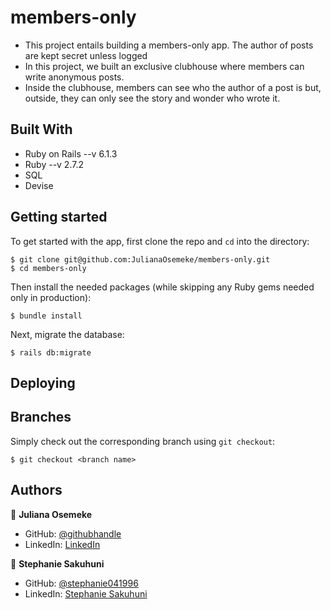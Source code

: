 # members-only

- This project entails building a members-only app. The author of posts are kept secret unless logged
- In this project, we built an exclusive clubhouse where  members can write anonymous posts. 
- Inside the clubhouse, members can see who the author of a post is but, outside, they can only see the story and wonder who wrote it.

## Built With

- Ruby on Rails --v 6.1.3
- Ruby --v 2.7.2
- SQL
- Devise

## Getting started

To get started with the app, first clone the repo and `cd` into the directory:

```
$ git clone git@github.com:JulianaOsemeke/members-only.git
$ cd members-only
```

Then install the needed packages (while skipping any Ruby gems needed only in production):

```
$ bundle install
```

Next, migrate the database:

```
$ rails db:migrate
```
## Deploying




## Branches

Simply check out the corresponding branch using `git checkout`:

```
$ git checkout <branch name>
```

## Authors



👤 **Juliana Osemeke**
- GitHub: [@githubhandle](https://github.com/JulianaOsemeke)
- LinkedIn: [LinkedIn](https://www.linkedin.com/in/juliana-osemeke/)

👤 **Stephanie Sakuhuni**
- GitHub: [@stephanie041996](https://github.com/Stephanie041996)
- LinkedIn: [Stephanie Sakuhuni](www.linkedin.com/in/stephanie-michelle-sakuhuni) 
